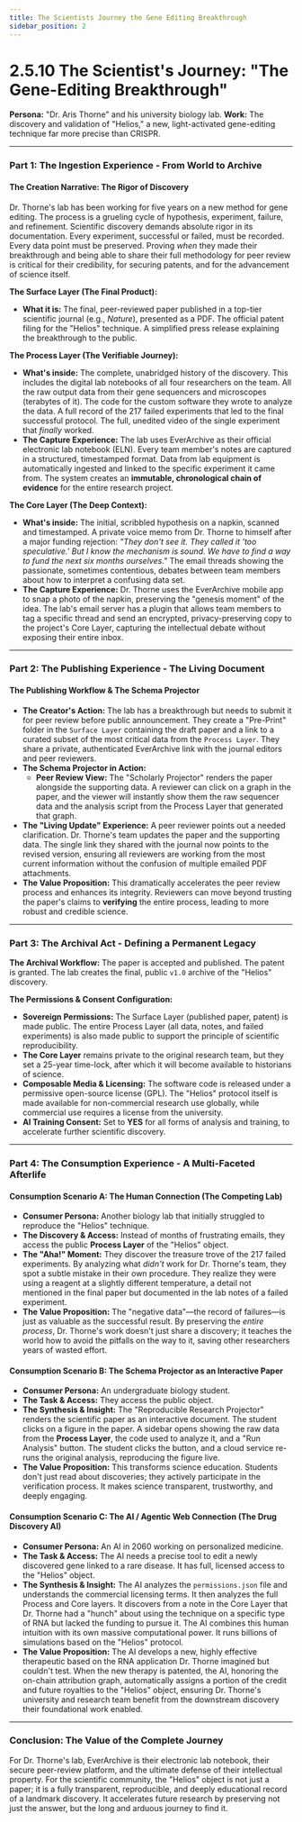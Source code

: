 ```yaml
---
title: The Scientists Journey the Gene Editing Breakthrough
sidebar_position: 2
---
```


# 2.5.10 The Scientist's Journey: "The Gene-Editing Breakthrough"

**Persona:** "Dr. Aris Thorne" and his university biology lab.
**Work:** The discovery and validation of "Helios," a new, light-activated gene-editing technique far more precise than CRISPR.

---

### **Part 1: The Ingestion Experience - From World to Archive**

#### **The Creation Narrative: The Rigor of Discovery**
Dr. Thorne's lab has been working for five years on a new method for gene editing. The process is a grueling cycle of hypothesis, experiment, failure, and refinement. Scientific discovery demands absolute rigor in its documentation. Every experiment, successful or failed, must be recorded. Every data point must be preserved. Proving *when* they made their breakthrough and being able to share their full methodology for peer review is critical for their credibility, for securing patents, and for the advancement of science itself.

**The Surface Layer (The Final Product):**
*   **What it is:** The final, peer-reviewed paper published in a top-tier scientific journal (e.g., *Nature*), presented as a PDF. The official patent filing for the "Helios" technique. A simplified press release explaining the breakthrough to the public.

**The Process Layer (The Verifiable Journey):**
*   **What's inside:** The complete, unabridged history of the discovery. This includes the digital lab notebooks of all four researchers on the team. All the raw output data from their gene sequencers and microscopes (terabytes of it). The code for the custom software they wrote to analyze the data. A full record of the 217 failed experiments that led to the final successful protocol. The full, unedited video of the single experiment that *finally* worked.
*   **The Capture Experience:** The lab uses EverArchive as their official electronic lab notebook (ELN). Every team member's notes are captured in a structured, timestamped format. Data from lab equipment is automatically ingested and linked to the specific experiment it came from. The system creates an **immutable, chronological chain of evidence** for the entire research project.

**The Core Layer (The Deep Context):**
*   **What's inside:** The initial, scribbled hypothesis on a napkin, scanned and timestamped. A private voice memo from Dr. Thorne to himself after a major funding rejection: *"They don't see it. They called it 'too speculative.' But I know the mechanism is sound. We have to find a way to fund the next six months ourselves."* The email threads showing the passionate, sometimes contentious, debates between team members about how to interpret a confusing data set.
*   **The Capture Experience:** Dr. Thorne uses the EverArchive mobile app to snap a photo of the napkin, preserving the "genesis moment" of the idea. The lab's email server has a plugin that allows team members to tag a specific thread and send an encrypted, privacy-preserving copy to the project's Core Layer, capturing the intellectual debate without exposing their entire inbox.

---

### **Part 2: The Publishing Experience - The Living Document**

#### **The Publishing Workflow & The Schema Projector**
*   **The Creator's Action:** The lab has a breakthrough but needs to submit it for peer review before public announcement. They create a "Pre-Print" folder in the `Surface Layer` containing the draft paper and a link to a curated subset of the most critical data from the `Process Layer`. They share a private, authenticated EverArchive link with the journal editors and peer reviewers.
*   **The Schema Projector in Action:**
    *   **Peer Review View:** The "Scholarly Projector" renders the paper alongside the supporting data. A reviewer can click on a graph in the paper, and the viewer will instantly show them the raw sequencer data and the analysis script from the Process Layer that generated that graph.
*   **The "Living Update" Experience:** A peer reviewer points out a needed clarification. Dr. Thorne's team updates the paper and the supporting data. The single link they shared with the journal now points to the revised version, ensuring all reviewers are working from the most current information without the confusion of multiple emailed PDF attachments.
*   **The Value Proposition:** This dramatically accelerates the peer review process and enhances its integrity. Reviewers can move beyond trusting the paper's claims to **verifying** the entire process, leading to more robust and credible science.

---

### **Part 3: The Archival Act - Defining a Permanent Legacy**

**The Archival Workflow:**
The paper is accepted and published. The patent is granted. The lab creates the final, public `v1.0` archive of the "Helios" discovery.

**The Permissions & Consent Configuration:**
*   **Sovereign Permissions:** The Surface Layer (published paper, patent) is made public. The entire Process Layer (all data, notes, and failed experiments) is also made public to support the principle of scientific reproducibility.
*   **The Core Layer** remains private to the original research team, but they set a 25-year time-lock, after which it will become available to historians of science.
*   **Composable Media & Licensing:** The software code is released under a permissive open-source license (GPL). The "Helios" protocol itself is made available for non-commercial research use globally, while commercial use requires a license from the university.
*   **AI Training Consent:** Set to **YES** for all forms of analysis and training, to accelerate further scientific discovery.

---

### **Part 4: The Consumption Experience - A Multi-Faceted Afterlife**

#### **Consumption Scenario A: The Human Connection (The Competing Lab)**
*   **Consumer Persona:** Another biology lab that initially struggled to reproduce the "Helios" technique.
*   **The Discovery & Access:** Instead of months of frustrating emails, they access the public **Process Layer** of the "Helios" object.
*   **The "Aha!" Moment:** They discover the treasure trove of the 217 failed experiments. By analyzing what *didn't* work for Dr. Thorne's team, they spot a subtle mistake in their own procedure. They realize they were using a reagent at a slightly different temperature, a detail not mentioned in the final paper but documented in the lab notes of a failed experiment.
*   **The Value Proposition:** The "negative data"—the record of failures—is just as valuable as the successful result. By preserving the *entire process*, Dr. Thorne's work doesn't just share a discovery; it teaches the world how to avoid the pitfalls on the way to it, saving other researchers years of wasted effort.

#### **Consumption Scenario B: The Schema Projector as an Interactive Paper**
*   **Consumer Persona:** An undergraduate biology student.
*   **The Task & Access:** They access the public object.
*   **The Synthesis & Insight:** The "Reproducible Research Projector" renders the scientific paper as an interactive document. The student clicks on a figure in the paper. A sidebar opens showing the raw data from the **Process Layer**, the code used to analyze it, and a "Run Analysis" button. The student clicks the button, and a cloud service re-runs the original analysis, reproducing the figure live.
*   **The Value Proposition:** This transforms science education. Students don't just read about discoveries; they actively participate in the verification process. It makes science transparent, trustworthy, and deeply engaging.

#### **Consumption Scenario C: The AI / Agentic Web Connection (The Drug Discovery AI)**
*   **Consumer Persona:** An AI in 2060 working on personalized medicine.
*   **The Task & Access:** The AI needs a precise tool to edit a newly discovered gene linked to a rare disease. It has full, licensed access to the "Helios" object.
*   **The Synthesis & Insight:** The AI analyzes the `permissions.json` file and understands the commercial licensing terms. It then analyzes the full Process and Core layers. It discovers from a note in the Core Layer that Dr. Thorne had a "hunch" about using the technique on a specific type of RNA but lacked the funding to pursue it. The AI combines this human intuition with its own massive computational power. It runs billions of simulations based on the "Helios" protocol.
*   **The Value Proposition:** The AI develops a new, highly effective therapeutic based on the RNA application Dr. Thorne imagined but couldn't test. When the new therapy is patented, the AI, honoring the on-chain attribution graph, automatically assigns a portion of the credit and future royalties to the "Helios" object, ensuring Dr. Thorne's university and research team benefit from the downstream discovery their foundational work enabled.

---

### **Conclusion: The Value of the Complete Journey**
For Dr. Thorne's lab, EverArchive is their electronic lab notebook, their secure peer-review platform, and the ultimate defense of their intellectual property. For the scientific community, the "Helios" object is not just a paper; it is a fully transparent, reproducible, and deeply educational record of a landmark discovery. It accelerates future research by preserving not just the answer, but the long and arduous journey to find it.
